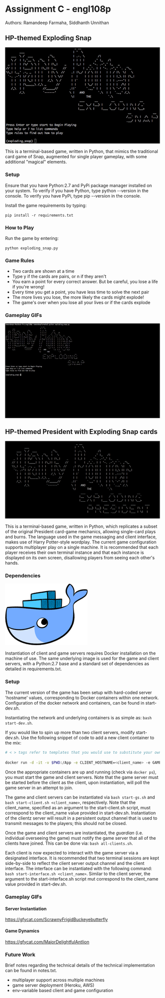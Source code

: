 # Assignment C - engl108p

Authors: Ramandeep Farmaha, Siddhanth Unnithan

## HP-themed Exploding Snap
![Interface Capture](images/exploding_snap.jpeg)

This is a terminal-based game, written in Python, that mimics the traditional card game of Snap, augmented for single player gameplay, with some additional "magical" elements.

### Setup

Ensure that you have Python:2.7 and PyPi package manager installed on your system. To verify if you have Python, type python --version in the console. To verify you have PyPi, type pip --version in the console.

Install the game requirements by typing: 

`pip install -r requirements.txt`

### How to Play

Run the game by entering: 

`python exploding_snap.py`

### Game Rules

- Two cards are shown at a time
- Type y if the cards are pairs, or n if they aren't
- You earn a point for every correct answer. But be careful, you lose a life if you're wrong!
- Every time you get a point, you have less time to solve the next pair
- The more lives you lose, the more likely the cards might explode!
- The game's over when you lose all your lives or if the cards explode

### Gameplay GIFs

![Alt Text](images/exploding_snap.gif)


## HP-themed President with Exploding Snap cards

![Interface Capture](images/hp_pres_intro_cap.png)

This is a terminal-based game, written in Python, which replicates a subset of the original President card-game mechanics, allowing single-card plays and burns. The language used in the game messaging and client interface, makes use of Harry Potter-style wordplay. The current game configuration supports multiplayer play on a single machine. It is recommended that each player receives their own terminal instance and that each instance is displayed on its own screen, disallowing players from seeing each other's hands.

### Dependencies

![Docker Logo](images/dockerlogo.png)

Instantiation of client and game servers requires Docker installation on the machine of use. The same underlying image is used for the game and client servers, with a Python:2.7 base and a standard set of dependencies as detailed in requirements.txt.

### Setup

The current version of the game has been setup with hard-coded server 'hostname' values, corresponding to Docker containers within one network. Configuration of the docker network and containers, can be found in start-dev.sh.

Instantiating the network and underlying containers is as simple as: `bash start-dev.sh`.

If you would like to spin up more than two client servers, modify start-dev.sh. Use the following snippet of code to add a new client container to the mix:

```bash
# < > tags refer to templates that you would use to substitute your own values with

docker run -d -it -v $PWD:/App -e CLIENT_HOSTNAME=<client_name> -e GAME_SERVER_HOSTNAME=game-server -e DEV_FLAG=true --name <client_name> --network game-network game-client
```

Once the appropriate containers are up and running (check via `docker ps`), you must start the game and client servers. Note that the game server must be started before the client as the client, upon instantiation, will poll the game server in an attempt to join.

The game and client servers can be instantiated via `bash start-gs.sh` and `bash start-client.sh <client_name>`, respectively. Note that the client_name, specified as an argument to the start-client.sh script, must correspond to the client_name value provided in start-dev.sh. Instantiation of the clientz server will result in a persistent output channel that is used to transmit messages to the players; this should not be closed.

Once the game and client servers are instantiated, the _guardian_ (i.e. individual overseeing the game) must notify the game server that all of the clients have joined. This can be done via: `bash all-clients.sh`.

Each client is now expected to interact with the game server via a designated interface. It is recommended that two terminal sessions are kept side-by-side to reflect the client server output channel and the client interface. The interface can be instantiated with the following command: `bash start-interface.sh <client_name>`. Similar to the client server, the argument to the start-interface.sh script mut correspond to the client_name value provided in start-dev.sh.

### Gameplay GIFs

#### Server Instantiation

https://gfycat.com/ScrawnyFrigidBuckeyebutterfly

#### Game Dynamics

https://gfycat.com/MajorDelightfulAntlion

### Future Work
Brief notes regarding the technical details of the technical implementation can be found in notes.txt.

- multiplayer support across multiple machines
- game server deployment (Heroku, AWS)
- env-variable based client and game configuration
